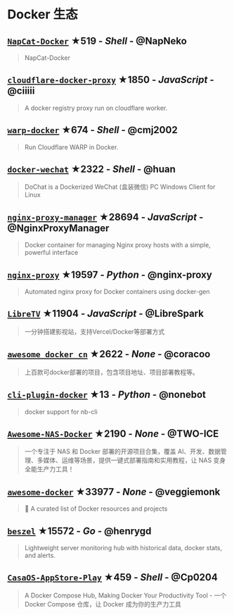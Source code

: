 # Docker 生态

## [`NapCat-Docker`](https://github.com/NapNeko/NapCat-Docker) ★519 - _Shell_ - @NapNeko
> NapCat-Docker

## [`cloudflare-docker-proxy`](https://github.com/ciiiii/cloudflare-docker-proxy) ★1850 - _JavaScript_ - @ciiiii
>  A docker registry proxy run on cloudflare worker.

## [`warp-docker`](https://github.com/cmj2002/warp-docker) ★674 - _Shell_ - @cmj2002
> Run Cloudflare WARP in Docker.

## [`docker-wechat`](https://github.com/huan/docker-wechat) ★2322 - _Shell_ - @huan
> DoChat is a Dockerized WeChat (盒装微信) PC Windows Client for Linux

## [`nginx-proxy-manager`](https://github.com/NginxProxyManager/nginx-proxy-manager) ★28694 - _JavaScript_ - @NginxProxyManager
> Docker container for managing Nginx proxy hosts with a simple, powerful interface

## [`nginx-proxy`](https://github.com/nginx-proxy/nginx-proxy) ★19597 - _Python_ - @nginx-proxy
> Automated nginx proxy for Docker containers using docker-gen

## [`LibreTV`](https://github.com/LibreSpark/LibreTV) ★11904 - _JavaScript_ - @LibreSpark
> 一分钟搭建影视站，支持Vercel/Docker等部署方式

## [`awesome_docker_cn`](https://github.com/coracoo/awesome_docker_cn) ★2622 - _None_ - @coracoo
> 上百款可docker部署的项目，包含项目地址、项目部署教程等。

## [`cli-plugin-docker`](https://github.com/nonebot/cli-plugin-docker) ★13 - _Python_ - @nonebot
> docker support for nb-cli

## [`Awesome-NAS-Docker`](https://github.com/TWO-ICE/Awesome-NAS-Docker) ★2190 - _None_ - @TWO-ICE
> 一个专注于 NAS 和 Docker 部署的开源项目合集，覆盖 AI、开发、数据管理、多媒体、运维等场景，提供一键式部署指南和实用教程，让 NAS 变身全能生产力工具！

## [`awesome-docker`](https://github.com/veggiemonk/awesome-docker) ★33977 - _None_ - @veggiemonk
> :whale: A curated list of Docker resources and projects

## [`beszel`](https://github.com/henrygd/beszel) ★15572 - _Go_ - @henrygd
> Lightweight server monitoring hub with historical data, docker stats, and alerts.

## [`CasaOS-AppStore-Play`](https://github.com/Cp0204/CasaOS-AppStore-Play) ★459 - _Shell_ - @Cp0204
> A Docker Compose Hub, Making Docker Your Productivity Tool - 一个 Docker Compose 仓库，让 Docker 成为你的生产力工具

